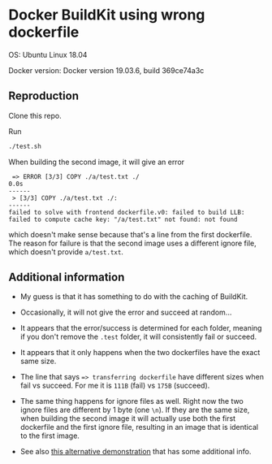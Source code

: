 # Docker BuildKit using wrong dockerfile

OS: Ubuntu Linux 18.04

Docker version: Docker version 19.03.6, build 369ce74a3c

## Reproduction

Clone this repo.

Run

```bash
./test.sh
```

When building the second image, it will give an error

```
 => ERROR [3/3] COPY ./a/test.txt ./                                                                                                                                                             0.0s
------
 > [3/3] COPY ./a/test.txt ./:
------
failed to solve with frontend dockerfile.v0: failed to build LLB: failed to compute cache key: "/a/test.txt" not found: not found
```

which doesn't make sense because that's a line from the first dockerfile.
The reason for failure is that the second image uses a different ignore file, which doesn't provide `a/test.txt`.

## Additional information

* My guess is that it has something to do with the caching of BuildKit.

* Occasionally, it will not give the error and succeed at random...

* It appears that the error/success is determined for each folder, meaning if you don't remove the `.test` folder,
  it will consistently fail or succeed.

* It appears that it only happens when the two dockerfiles have the exact same size.

* The line that says `=> transferring dockerfile` have different sizes when fail vs succeed.
  For me it is `111B` (fail) vs `175B` (succeed).

* The same thing happens for ignore files as well. Right now the two ignore files are different by 1 byte (one `\n`).
  If they are the same size, when building the second image it will actually use both the first dockerfile and the first ignore file,
  resulting in an image that is identical to the first image.
  
 * See also [this alternative demonstration](https://github.com/michielbdejong/codespaces-weirdness/blob/main/README.md#codespaces-weirdness) that has some additional info.
